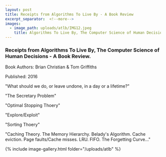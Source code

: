 ```yaml
---
layout: post
title: Receipts from Algorithms To Live By - A Book Review
excerpt_separator:  <!--more-->
images:
  - image_path: uploads/atlb/IMG12.jpeg
    title: Algorithms To Live By, The Computer Science of Human Decisions
---
```


### Receipts from Algorithms To Live By, The Computer Science of Human Decisions - A Book Review.

Book Authors: Brian Christian & Tom Griffiths

Published: 2016

"What should we do, or leave undone, in a day or a lifetime?"

"The Secretary Problem"

"Optimal Stopping Thoery"

"Explore/Exploit"

"Sorting Thoery"

"Caching Theory. The Memory Hierarchy. Belady's Algorithm. Cache eviction. Page faults/Cache misses. LRU. FIFO. The Forgetting Curve..."

{% include image-gallery.html folder="/uploads/atlb" %}

